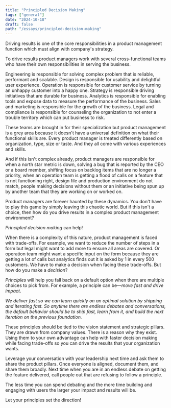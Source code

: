 ```yaml
---
title: "Principled Decision Making"
tags: ["general"]
date: "2024-10-18"
draft: false
path: "/essays/principled-decision-making"
---
```


Driving results is one of the core responsibilities in a product management function which must align with company's strategy. 

To drive results product managers work with several cross-functional teams who have their own responsibilities in serving the business.

Engineering is responsible for solving complex problem that is reliable, performant and scalable. Design is responsible for usability and delightful user experience. Operation is responsible for customer service by turning an unhappy customer into a happy one. Strategy is responsible driving initiatives that are durable for business. Analytics is responsible for enabling tools and expose data to measure the performance of the business. Sales and marketing is responsible for the growth of the business. Legal and compliance is responsible for counseling the organization to not enter a trouble territory which can put business to risk.

These teams are brought in for their specialization but product management is a grey area because it doesn't have a universal definition on what their functional skills are. Every product manager is treated differently based on organization, type, size or taste. And they all come with various experiences and skills.

And if this isn't complex already, product managers are responsible for when a north star metric is down, solving a bug that is reported by the CEO or a board member, shifting focus on backlog items that are no longer a priority, when an operation team is getting a flood of calls on a feature that is not functioning right, design file and production environment do not match, people making decisions without them or an initiative being spun up by another team that they are working on or worked on.

Product managers are forever haunted by these dynamics. You don't have to play this game by simply leaving this chaotic world. But if this isn't a choice, then how do you drive results in a complex product management environment?

*Principled decision making* can help!

When there is a complexity of this nature, product management is faced with trade-offs. For example, we want to reduce the number of steps in a form but legal might want to add more to ensure all areas are covered. Or operation team might want a specific input on the form because they are getting a lot of calls but analytics finds out it is asked by 1 in every 500 customers. We have to make a decision when facing these trade-offs. But how do you make a *decision*? 

*Principles* will help you fall back on a default option when there are multiple choices to pick from. For example, a principle can be—*move fast and drive impact*.

*We deliver fast so we can learn quickly on an optimal solution by shipping and iterating fast. So anytime there are endless debates and conversations, the default behavior should be to ship fast, learn from it, and build the next iteration on the previous foundation.*

These principles should be tied to the vision statement and strategic pillars. They are drawn from company values. There is a reason why they exist. Using them to your own advantage can help with faster decision making while facing trade-offs so you can drive the results that your organization wants.

Leverage your conversation with your leadership next time and ask them to share the product pillars. Once everyone is aligned, document them, and share them broadly. Next time when you are in  an endless debate on getting the feature delivered, call people out that are refusing to follow a principle.

The less time you can spend debating and the more time building and engaging with users the larger your impact and results will be. 

Let your principles set the direction!